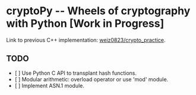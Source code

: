 cryptoPy -- Wheels of cryptography with Python \[Work in Progress\]
===================================================================

Link to previous C++ implementation: [weiz0823/crypto\_practice].

TODO
----

-   \[ \] Use Python C API to transplant hash functions.
-   \[ \] Modular arithmetic: overload operator or use 'mod' module.
-   \[ \] Implement ASN.1 module.

  [weiz0823/crypto\_practice]: https://github.com/weiz0823/crypto_practice
